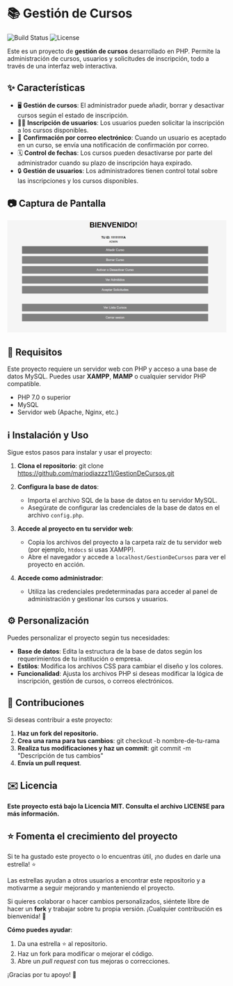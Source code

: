 # 📚 Gestión de Cursos

![Build Status](https://travis-ci.org/mariodiazzz11/GestionDeCursos.svg?branch=main)
![License](https://img.shields.io/badge/license-MIT-blue)

Este es un proyecto de **gestión de cursos** desarrollado en PHP. Permite la administración de cursos, usuarios y solicitudes de inscripción, todo a través de una interfaz web interactiva.

## ✨ Características

- 🖥️ **Gestión de cursos**: El administrador puede añadir, borrar y desactivar cursos según el estado de inscripción.
- 🧑‍🎓 **Inscripción de usuarios**: Los usuarios pueden solicitar la inscripción a los cursos disponibles.
- 📧 **Confirmación por correo electrónico**: Cuando un usuario es aceptado en un curso, se envía una notificación de confirmación por correo.
- 🗓️ **Control de fechas**: Los cursos pueden desactivarse por parte del administrador cuando su plazo de inscripción haya expirado.
- 🔒 **Gestión de usuarios**: Los administradores tienen control total sobre las inscripciones y los cursos disponibles.

## 📷 Captura de Pantalla

![Vista previa del proyecto PHP](imagenes/Foto_GestionaCursosPHP.png)

## 🔧 Requisitos

Este proyecto requiere un servidor web con PHP y acceso a una base de datos MySQL. Puedes usar **XAMPP**, **MAMP** o cualquier servidor PHP compatible.

- PHP 7.0 o superior
- MySQL
- Servidor web (Apache, Nginx, etc.)

## ℹ️ Instalación y Uso

Sigue estos pasos para instalar y usar el proyecto:

1. **Clona el repositorio**:
   git clone https://github.com/mariodiazzz11/GestionDeCursos.git
   
2. **Configura la base de datos**:
   - Importa el archivo SQL de la base de datos en tu servidor MySQL.
   - Asegúrate de configurar las credenciales de la base de datos en el archivo `config.php`.
   
3. **Accede al proyecto en tu servidor web**:
   - Copia los archivos del proyecto a la carpeta raíz de tu servidor web (por ejemplo, `htdocs` si usas XAMPP).
   - Abre el navegador y accede a `localhost/GestionDeCursos` para ver el proyecto en acción.

4. **Accede como administrador**:
   - Utiliza las credenciales predeterminadas para acceder al panel de administración y gestionar los cursos y usuarios.

## ⚙️ Personalización

Puedes personalizar el proyecto según tus necesidades:

- **Base de datos**: Edita la estructura de la base de datos según los requerimientos de tu institución o empresa.
- **Estilos**: Modifica los archivos CSS para cambiar el diseño y los colores.
- **Funcionalidad**: Ajusta los archivos PHP si deseas modificar la lógica de inscripción, gestión de cursos, o correos electrónicos.

## 🚀 Contribuciones 

Si deseas contribuir a este proyecto:

1. **Haz un fork del repositorio.**
2. **Crea una rama para tus cambios**:
   git checkout -b nombre-de-tu-rama
3. **Realiza tus modificaciones y haz un commit**:
   git commit -m "Descripción de tus cambios"
4. **Envía un pull request**.

## ✉️ Licencia

**Este proyecto está bajo la Licencia MIT. Consulta el archivo LICENSE para más información.**

## ⭐️ Fomenta el crecimiento del proyecto

Si te ha gustado este proyecto o lo encuentras útil, ¡no dudes en darle una estrella! ⭐️

Las estrellas ayudan a otros usuarios a encontrar este repositorio y a motivarme a seguir mejorando y manteniendo el proyecto.

Si quieres colaborar o hacer cambios personalizados, siéntete libre de hacer un **fork** y trabajar sobre tu propia versión. ¡Cualquier contribución es bienvenida! 🙌

**Cómo puedes ayudar**:
1. Da una estrella ⭐️ al repositorio.
2. Haz un fork para modificar o mejorar el código.
3. Abre un *pull request* con tus mejoras o correcciones.

¡Gracias por tu apoyo! 🙏
